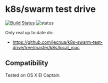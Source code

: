 # k8s/swarm test drive

[![Build Status](https://travis-ci.org/jecnua/k8s-swarm-test-drive.svg?branch=master)](https://travis-ci.org/jecnua/k8s-swarm-test-drive)
![status](https://img.shields.io/badge/project_status-active-green.svg)

Only real up to date dir:

- https://github.com/jecnua/k8s-swarm-test-drive/tree/master/k8s/local_mac

## Compatibility

Tested on OS X El Captain.
